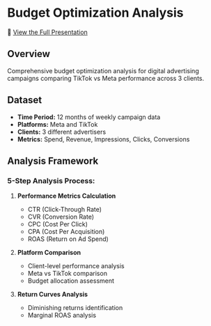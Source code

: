 # Budget Optimization Analysis

📄 [View the Full Presentation](https://github.com/ignaciogomenuka/budget-optimization-analysis/blob/master/Budget-Optimization-Analysis.pdf)

## Overview
Comprehensive budget optimization analysis for digital advertising campaigns comparing TikTok vs Meta performance across 3 clients.

## Dataset
- **Time Period:** 12 months of weekly campaign data
- **Platforms:** Meta and TikTok
- **Clients:** 3 different advertisers
- **Metrics:** Spend, Revenue, Impressions, Clicks, Conversions

## Analysis Framework

### 5-Step Analysis Process:
1. **Performance Metrics Calculation**
   - CTR (Click-Through Rate)
   - CVR (Conversion Rate)
   - CPC (Cost Per Click)
   - CPA (Cost Per Acquisition)
   - ROAS (Return on Ad Spend)

2. **Platform Comparison**
   - Client-level performance analysis
   - Meta vs TikTok comparison
   - Budget allocation assessment

3. **Return Curves Analysis**
   - Diminishing returns identification
   - Marginal ROAS analysis

